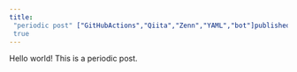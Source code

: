 ```yaml
---
title:
 "periodic post" ["GitHubActions","Qiita","Zenn","YAML","bot"]published:
 true
---
```

Hello world!
This is a periodic post.

